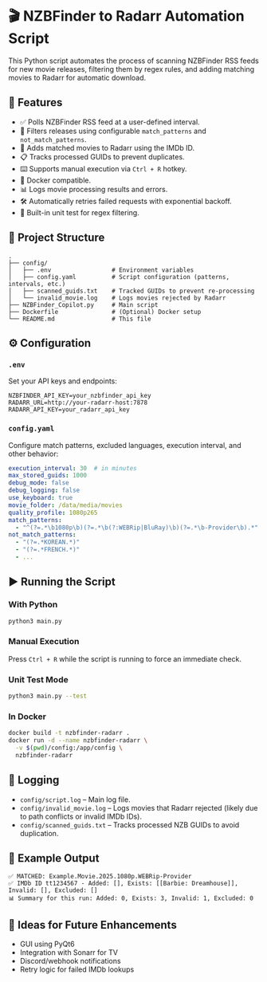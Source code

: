 
# 🎬 NZBFinder to Radarr Automation Script

This Python script automates the process of scanning NZBFinder RSS feeds for new movie releases, filtering them by regex rules, and adding matching movies to Radarr for automatic download.

## 🚀 Features

- ✅ Polls NZBFinder RSS feed at a user-defined interval.
- 🔎 Filters releases using configurable `match_patterns` and `not_match_patterns`.
- 🎯 Adds matched movies to Radarr using the IMDb ID.
- 📋 Tracks processed GUIDs to prevent duplicates.
- ⌨️ Supports manual execution via `Ctrl + R` hotkey.
- 🐳 Docker compatible.
- 📊 Logs movie processing results and errors.
- 🛠 Automatically retries failed requests with exponential backoff.
- 🧪 Built-in unit test for regex filtering.

## 📁 Project Structure

```
.
├── config/
│   ├── .env                 # Environment variables
│   ├── config.yaml          # Script configuration (patterns, intervals, etc.)
│   ├── scanned_guids.txt    # Tracked GUIDs to prevent re-processing
│   └── invalid_movie.log    # Logs movies rejected by Radarr
├── NZBFinder_Copilot.py     # Main script
├── Dockerfile               # (Optional) Docker setup
└── README.md                # This file
```

## ⚙️ Configuration

### `.env`

Set your API keys and endpoints:

```env
NZBFINDER_API_KEY=your_nzbfinder_api_key
RADARR_URL=http://your-radarr-host:7878
RADARR_API_KEY=your_radarr_api_key
```

### `config.yaml`

Configure match patterns, excluded languages, execution interval, and other behavior:

```yaml
execution_interval: 30  # in minutes
max_stored_guids: 1000
debug_mode: false
debug_logging: false
use_keyboard: true
movie_folder: /data/media/movies
quality_profile: 1080p265
match_patterns:
  - "^(?=.*\b1080p\b)(?=.*\b(?:WEBRip|BluRay)\b)(?=.*\b-Provider\b).*"
not_match_patterns:
  - "(?=.*KOREAN.*)"
  - "(?=.*FRENCH.*)"
  - ...
```

## ▶️ Running the Script

### With Python

```bash
python3 main.py
```

### Manual Execution

Press `Ctrl + R` while the script is running to force an immediate check.

### Unit Test Mode

```bash
python3 main.py --test
```

### In Docker

```bash
docker build -t nzbfinder-radarr .
docker run -d --name nzbfinder-radarr \
  -v $(pwd)/config:/app/config \
  nzbfinder-radarr
```

## 📝 Logging

- `config/script.log` – Main log file.
- `config/invalid_movie.log` – Logs movies that Radarr rejected (likely due to path conflicts or invalid IMDb IDs).
- `config/scanned_guids.txt` – Tracks processed NZB GUIDs to avoid duplication.

## 🧪 Example Output

```
✅ MATCHED: Example.Movie.2025.1080p.WEBRip-Provider
✅ IMDb ID tt1234567 - Added: [], Exists: [[Barbie: Dreamhouse]], Invalid: [], Excluded: []
📊 Summary for this run: Added: 0, Exists: 3, Invalid: 1, Excluded: 0
```

## 🧠 Ideas for Future Enhancements

- GUI using PyQt6
- Integration with Sonarr for TV
- Discord/webhook notifications
- Retry logic for failed IMDb lookups

